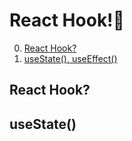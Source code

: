 # React Hook!🌂

0. [React Hook?](#React-Hook)
1. [useState(), useEffect()](<#useState(>)

## React Hook?

## useState()
